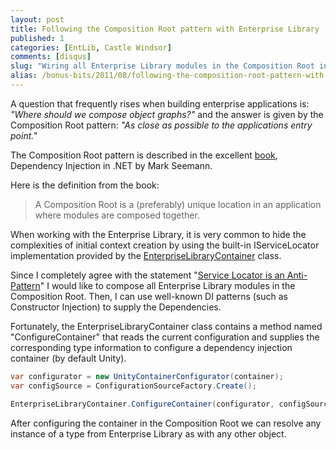 ```yaml
---
layout: post
title: Following the Composition Root pattern with Enterprise Library
published: 1
categories: [EntLib, Castle Windsor]
comments: [disqus]
slug: "Wiring all Enterprise Library modules in the Composition Root in order to use well-known DI patterns (such as Constructor Injection) for supplying dependencies."
alias: /bonus-bits/2011/08/following-the-composition-root-pattern-with-enterprise-library.html
---
```

<p>A question that frequently rises when building enterprise applications is: <em>&quot;Where should we compose object graphs?&quot; </em>and the answer is given by the Composition Root pattern:&#0160;<em>&quot;As close as possible to the applications entry point.&quot;</em></p>
<p>The Composition Root pattern is&#0160;described in the excellent&#0160;<a href="http://manning.com/seemann/" target="_blank" title="Dependency Injection in .NET (Mark Seemann)">book</a>, Dependency Injection in .NET by Mark Seemann.</p>
<p>Here is the definition from the book:<em><br /></em></p>
<blockquote>
<p>A Composition Root is a (preferably) unique location in an application where modules are composed&#0160;together.</p>
</blockquote>
<p>When working with the Enterprise Library, it is very common to hide the complexities of initial context creation by&#0160;using the built-in IServiceLocator implementation provided by the <a href="http://msdn.microsoft.com/en-us/library/microsoft.practices.enterpriselibrary.common.configuration.enterpriselibrarycontainer(v=pandp.50).aspx" target="_blank" title="Entry point for the container infrastructure for Enterprise Library.">EnterpriseLibraryContainer</a>&#0160;class.</p>
<p>Since I completely agree with the statement &quot;<a href="http://blog.ploeh.dk/2010/02/03/ServiceLocatorIsAnAntiPattern.aspx" target="_blank">Service Locator is an Anti-Pattern</a>&quot; I would like to compose all Enterprise Library modules in the Composition Root. Then, I can use well-known DI patterns (such as Constructor Injection) to supply the Dependencies.</p>
<p>Fortunately, the EnterpriseLibraryContainer class contains a method named &quot;ConfigureContainer&quot; that reads the current configuration and supplies the corresponding type information to configure a dependency injection container (by default Unity).</p>

```c#
var configurator = new UnityContainerConfigurator(container);
var configSource = ConfigurationSourceFactory.Create();

EnterpriseLibraryContainer.ConfigureContainer(configurator, configSource);
```

<p>After configuring the container in the Composition Root we can resolve any instance of a type from Enterprise Library as with any other object.</p>

